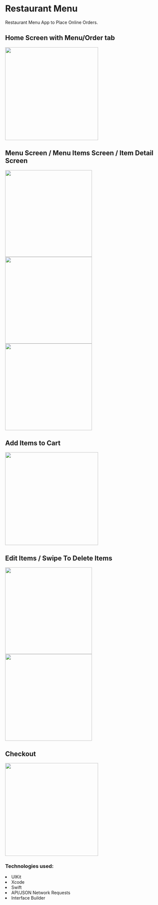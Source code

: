 # Restaurant Menu
Restaurant Menu App to Place Online Orders.

## Home Screen with Menu/Order tab
<p float="left">
  <img src="https://github.com/FabiolaSaga/Restaurant-Menu/blob/master/HomeScreen.gif" width="300" />
  </p>

## Menu Screen / Menu Items Screen / Item Detail Screen 
<p float="left">
  <img src="https://github.com/FabiolaSaga/Restaurant-Menu/blob/master/MenuScreen.png" width="280" />
  <img src="https://github.com/FabiolaSaga/Restaurant-Menu/blob/master/MenuItems.png" width="280" /> 
  <img src="https://github.com/FabiolaSaga/Restaurant-Menu/blob/master/ItemDetail.png" width="280" />
</p>

## Add Items to Cart
<p float="left">
  <img src="https://github.com/FabiolaSaga/Restaurant-Menu/blob/master/AddToCart.gif" width="300" />
  </p>
 
## Edit Items / Swipe To Delete Items
<p float="left">
  <img src="https://github.com/FabiolaSaga/Restaurant-Menu/blob/master/EditItem.gif" width="280" />
  <img src="https://github.com/FabiolaSaga/Restaurant-Menu/blob/master/SwipeToDelete.gif" width="280" /> 
</p>

## Checkout
<p float="left">
  <img src="https://github.com/FabiolaSaga/Restaurant-Menu/blob/master/Checkout.gif" width="300" />
  </p>

### Technologies used: 
<li>UIKit</li>
<li>Xcode</li>
<li>Swift</li>
<li>API/JSON Network Requests</li>
<li>Interface Builder</li>
